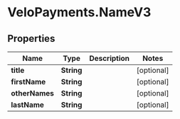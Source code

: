 # VeloPayments.NameV3

## Properties

Name | Type | Description | Notes
------------ | ------------- | ------------- | -------------
**title** | **String** |  | [optional] 
**firstName** | **String** |  | [optional] 
**otherNames** | **String** |  | [optional] 
**lastName** | **String** |  | [optional] 


